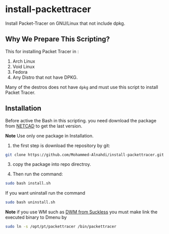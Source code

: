 # install-packettracer
Install Packet-Tracer on GNU/Linux that not include dpkg.

## Why We Prepare This Scripting?
This for installing Packet Tracer in : 

1) Arch Linux
2) Void Linux
3) Fedora
4) Any Distro that not have DPKG. 

Many of the destros does not have `dpkg` and must use this script to install Packet Tracer. 

## Installation 
Before active the Bash in this scripting. you need download the package from [NETCAD](https://www.netacad.com/courses/packet-tracer) to get the last version. 

**Note** Use only one package in Installation.

1) the first step is download the repository by git:

```bash
git clone https://github.com/Mohammed-Alnahdi/install-packettracer.git
```

3) copy the package into repo directroy.

4) Then run the command: 

```bash
sudo bash install.sh
```

If you want uninstall run the command 

```bash
sudo bash uninstall.sh
```

**Note**
if you use WM such as [DWM from Suckless](https://dwm.suckless.org) you must make link the executed binary to Dmenu by 

``` bash
sudo ln -s /opt/pt/packettracer /bin/packettracer
```
